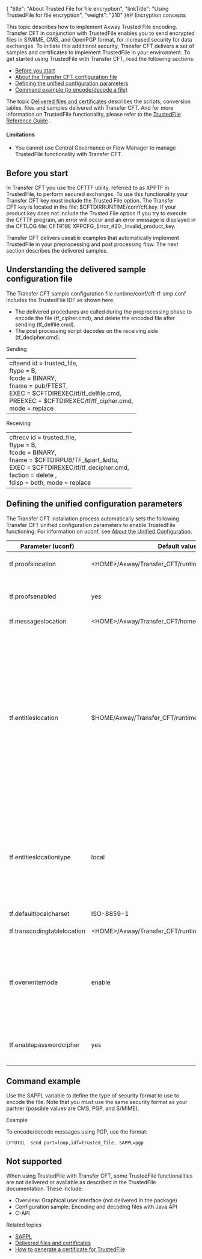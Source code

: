{
    "title": "About Trusted File for file encryption",
    "linkTitle": "Using TrustedFile for file encryption",
    "weight": "210"
}## Encryption concepts

This topic describes how to implement Axway Trusted File encoding. <span class="mc-variable axway_variables.Component_Short_Name variable">Transfer CFT</span> in conjunction with TrustedFile enables you to send encrypted files in S/MIME, CMS, and OpenPGP format, for increased security for data exchanges. To initiate this additional security, Transfer CFT delivers a set of samples and certificates to implement TrustedFile in your environment. To get started using TrustedFile with Transfer CFT, read the following sections:

-   [Before you start](#Before)
-   [About the Transfer CFT configuration file](#Transfer)
-   [Defining the unified configuration parameters](#Defining)
-   [Command example (to encode/decode a file)](#Command)

The topic [Delivered files and certificates](tf_delivered_files_certficates) describes the scripts, conversion tables, files and samples delivered with Transfer CFT. And for more information on TrustedFile functionality, please refer to the [TrustedFile Reference Guide]() .

#### Limitations

-   You cannot use <span class="mc-variable Primary.CG or_UM variable">Central Governance</span> or <span class="mc-variable suite_variables.FlowManager variable">Flow Manager</span> to manage <span class="mc-variable suite_variables.TrustedFileName variable">TrustedFile</span> functionality with <span class="mc-variable axway_variables.Component_Short_Name variable">Transfer CFT</span>.

<span id="Before"></span>

## Before you start

In Transfer CFT you use the CFTTF utility, referred to as XPPTF in TrustedFile, to perform secured exchanges. To use this functionality your Transfer CFT key must include the Trusted File option. The Transfer CFT key is located in the file: <span class="code">$CFTDIRRUNTIME/conf/cft.key</span>. If your product key does not include the Trusted File option if you try to execute the CFTTF program, an error will occur and an error message is displayed in the CFTLOG file: <span class="code">CFTR19E XPPCFG\_Error\_#20:\_Invalid\_product\_key</span>.

Transfer CFT delivers useable examples that automatically implement TrustedFile in your preprocessing and post processing flow. The next section describes the delivered samples.

<span id="Transfer"></span>

## Understanding the delivered sample configuration file

The Transfer CFT sample configuration file <span class="code">runtime/conf/cft-tf-smp.conf</span> includes the TrustedFile IDF as shown here.

-   The delivered procedures are called during the preprocessing phase to encode the file (tf\_cipher.cmd), and delete the encoded file after sending (tf\_delfile.cmd).
-   The post processing script decodes on the receiving side (tf\_decipher.cmd).

Sending

<table>
   <tbody>
      <tr>
         <td>cftsend id = trusted_file,<br />
ftype = B,<br />
fcode = BINARY,<br />
fname = pub/FTEST,<br />
EXEC = $CFTDIREXEC/tf/tf_delfile.cmd,<br />
PREEXEC = $CFTDIREXEC/tf/tf_cipher.cmd,<br />
mode = replace         </td>
      </tr>
   </tbody>
</table>

Receiving

<table>
   <tbody>
      <tr>
         <td>cftrecv id = trusted_file,<br />
ftype = B,<br />
fcode = BINARY,<br />
fname = $CFTDIRPUB/TF_&amp;part_&amp;idtu,<br />
EXEC = $CFTDIREXEC/tf/tf_decipher.cmd,<br />
faction = delete ,<br />
fdisp = both,
mode = replace         </td>
      </tr>
   </tbody>
</table>

<span id="Defining"></span>

## Defining the unified configuration parameters

The Transfer CFT installation process automatically sets the following Transfer CFT unified configuration parameters to enable <span class="mc-variable suite_variables.TrustedFileName variable">TrustedFile</span> functioning. For information on uconf, see [About the Unified Configuration](../../admin_intro/uconf).

<table>
   <thead>
      <tr>
<th class="HeadE-Column1-Header1">Parameter (uconf)         </th>
<th class="HeadE-Column1-Header1">Default values         </th>
<th class="HeadD-Column1-Header1">Description         </th>
      </tr>
   </thead>
   <tbody>
      <tr>
         <td>tf.proofslocation         </td>
         <td>&lt;HOME&gt;/Axway/Transfer_CFT/runtime/data/tf         </td>
         <td>References the absolute path to the directory that the product uses to generate proofs         </td>
      </tr>
      <tr>
         <td>tf.proofsenabled         </td>
         <td>yes         </td>
         <td>Indicates whether proofs are enabled or not. This field takes the value yes or no (yes by default). If the value is set to no, the generation of proofs is deactivated         </td>
      </tr>
      <tr>
         <td>tf.messageslocation         </td>
         <td>&lt;HOME&gt;/Axway/Transfer_CFT/home/distrib/tf/english         </td>
         <td>Transfer CFT runtime directory         </td>
      </tr>
      <tr>
         <td>tf.entitieslocation         </td>
         <td>$HOME/Axway/Transfer_CFT/runtime/conf/tf/entities.xml         </td>
         <td><p>Indicates the TrustedFile configuration path.</p>
<p>If the <span class="bold_in_para">tf.entitieslocationtype</span> is:</p>
<ul>
<li>Local: Points locally to the entities.xml file by default</li>
<li>Remote: Configures the PassPort PS server host and listening port. Enter the same values that are used in the unified configuration for the following PassPort values:<br />
&lt;xppServer host="<span class="bold_in_para">pki.passport.hostname</span>"&gt;, &lt;xp3Protocol port="<span class="bold_in_para">pki.passport.port</span>"&gt;<br />
<span class="bold_in_para">Example</span>: <span class="code">&lt;xppServer host="172.17.171.202"&gt;, &lt;xp3Protocol port="7000"&gt;</span></li>
</ul>
<p>See <a href="../../admin_intro/uconf/uconf_pki">Unified Configuration: PKI PassPort PS</a>.</p>         </td>
      </tr>
      <tr>
         <td>tf.entitieslocationtype         </td>
         <td>local         </td>
         <td><p>Defines the type of TrustedFile configuration.
The configuration path is defined in <span class="bold_in_para">tf.entitieslocation</span>.</p>
<ul>
<li>Local: Indicates that Trusted File is configured in standalone mode (locally)</li>
<li>Remote: Indicates that Trusted File is configured with PassPort PS using the PassPort PS host and listening port</li>
</ul>         </td>
      </tr>
      <tr>
         <td>tf.defaultlocalcharset         </td>
         <td>ISO-8859-1         </td>
         <td>Default character set for the platform         </td>
      </tr>
      <tr>
         <td>tf.transcodingtablelocation         </td>
         <td>&lt;HOME&gt;/Axway/Transfer_CFT/runtime/conf/tf/transcoding.tbl         </td>
         <td>Absolute path to the character set conversion reference table         </td>
      </tr>
      <tr>
         <td>tf.overwritemode         </td>
         <td>enable         </td>
         <td>Defines how Axway TrustedFile behaves when it must open an existing plain file, acknowledgement or envelope in write mode. If this element is set to the value yes or enable, Axway TrustedFile overwrites the existing output files. Otherwise, it does not open the files and interrupts the current operation with an error message. Its default value is enable         </td>
      </tr>
      <tr>
         <td>tf.enablepasswordcipher         </td>
         <td>yes         </td>
         <td>Indicates that entities passphrases, either in the entities definition file (entities.xml) or in the operation description file, are stored in a ciphered format.         </td>
      </tr>
   </tbody>
</table>

<span id="Command"></span>

## Command example

Use the SAPPL variable to define the type of security format to use to encode the file. Note that you must
use the same security format as your partner (possible values are CMS, PGP, and S/MIME).

Example

To encode/decode messages using PGP, use the format:


    CFTUTIL  send part=loop,idf=trusted_file, SAPPL=pgp

## Not supported

When using <span class="mc-variable suite_variables.TrustedFileName variable">TrustedFile</span> with Transfer CFT, some <span class="mc-variable suite_variables.TrustedFileName variable">TrustedFile</span> functionalities are not delivered or available as described in the <span class="mc-variable suite_variables.TrustedFileName variable">TrustedFile</span> documentation. These include:

-   Overview: Graphical user interface (not delivered in the package)
-   Configuration sample: Encoding and decoding files with Java API
-   C-API

Related topics

-   [SAPPL](../../c_intro_userinterfaces/command_summary/parameter_intro/sappl)
-   [Delivered files and certificates](tf_delivered_files_certficates)
-   [How to generate a certificate for <span class="mc-variable suite_variables.TrustedFileName variable">TrustedFile</span>](tf_generate_cert)
